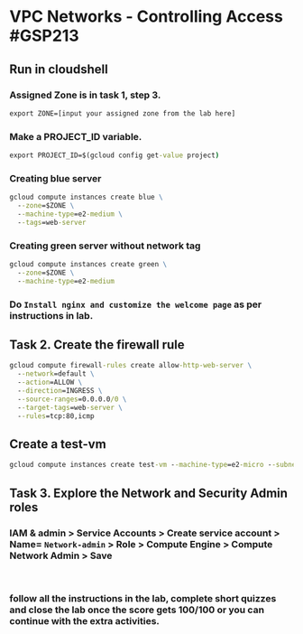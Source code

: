 # VPC Networks - Controlling Access #GSP213 

## Run in cloudshell
### Assigned Zone is in task 1, step 3.
```cmd
export ZONE=[input your assigned zone from the lab here]
```
### Make a PROJECT_ID variable.
```cmd
export PROJECT_ID=$(gcloud config get-value project)
```
### Creating blue server
```cmd
gcloud compute instances create blue \
  --zone=$ZONE \
  --machine-type=e2-medium \
  --tags=web-server
```
### Creating green server without network tag
```cmd
gcloud compute instances create green \
  --zone=$ZONE \
  --machine-type=e2-medium
```
### Do `Install nginx and customize the welcome page` as per instructions in lab.

## Task 2. Create the firewall rule
```cmd
gcloud compute firewall-rules create allow-http-web-server \
  --network=default \
  --action=ALLOW \
  --direction=INGRESS \
  --source-ranges=0.0.0.0/0 \
  --target-tags=web-server \
  --rules=tcp:80,icmp
```
## Create a test-vm
```cmd
gcloud compute instances create test-vm --machine-type=e2-micro --subnet=default --zone=$ZONE
```
## Task 3. Explore the Network and Security Admin roles
### IAM & admin > Service Accounts > Create service account > Name= `Network-admin` > Role > Compute Engine > Compute Network Admin > Save
<br/>

### follow all the instructions in the lab, complete short quizzes and close the lab once the score gets 100/100 or you can continue with the extra activities.
